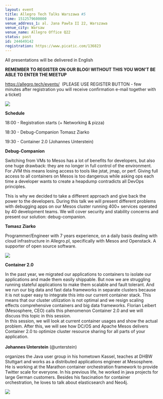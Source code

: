 ```yaml
---
layout: event
title: Allegro Tech Talks Warszawa #5
time: 1512579600000
venue_address_1: al. Jana Pawła II 22, Warszawa
venue_city: Warsaw
venue_name: Allegro Office Q22
status: past
id: 244649142
registration: https://www.picatic.com/136823
---
```


<p>All presentations will be delivered in English</p>
<p>
  <b>REMEMBER TO REGISTER ON OUR BLOG! WITHOUT THIS YOU WON'T BE ABLE TO ENTER THE MEETUP </b>
</p>
<p>
  <a href="https://allegro.tech/events/">
    <a href="https://allegro.tech/events/" class="linkified">https://allegro.tech/events/</a>
  </a> (PLEASE USE REGISTER BUTTON - few minutes after registration you will receive confirmation e-mail together with a ticket) </p>
<p>
  <img src="https://secure.meetupstatic.com/photos/event/b/e/2/8/600_466188680.jpeg" />
</p>
<p>
  <b>Schedule</b>
</p>
<p>18:00 - Registration starts (+ Networking &amp; pizza) </p>
<p>18:30 - Debug-Companion Tomasz Ziarko</p>
<p>19:30 - Container 2.0 (Johannes Unterstein)</p>
<p>
  <b>Debug-Companion</b>
</p>
<p>Switching from VMs to Mesos has a lot of benefits for developers, but also one huge drawback: they are no longer in full control of the environment. For JVM this means losing access to tools like jstat, jmap, or perf. Giving full access to all containers
  on Mesos is too dangerous while asking ops each time a developer wants to create a heapdump contradicts all DevOps principles.</p>
<p>This is why we decided to take a different approach and give back the power to the developers. During this talk we will present different problems with debugging apps on our Mesos cluster running 400+ services operated by 40 development teams. We will
  cover security and stability concerns and present our solution: debug-companion.</p>
<p>
  <b>Tomasz Ziarko </b>
</p>
<p>Programmer/Engineer with 7 years experience, on a daily basis dealing with cloud infrastructure in Allegro.pl, specifically with Mesos and Openstack. A supporter of open source software.</p>
<p>
  <img src="https://secure.meetupstatic.com/photos/event/b/e/3/3/600_466188691.jpeg" />
</p>
<p>
  <b>Container 2.0</b>
</p>
<p>In the past year, we migrated our applications to containers to isolate our applications and made them easily shippable. But now we are struggling running stateful applications to make them scalable and fault tolerant. And we run our big data and fast
  data frameworks in separate clusters because it is not super easy to integrate this into our current container stack. This means that our cluster utilization is not optimal and we resign scaling effects comprehensive containers and big data frameworks.
  Florian Leibert (Mesosphere, CEO) calls this phenomenon Container 2.0 and we will discuss this topic in this session.
  <br/>In this session, we will look at current container usages and show the actual problem. After this, we will see how DC/OS and Apache Mesos delivers Container 2.0 to optimize cluster resource sharing for all parts of your application.
  <br/>
  <br/>
  <b>Johannes Unterstein</b> (@unterstein)</p>
<p>organizes the Java user group in his hometown Kassel, teaches at DHBW Stuttgart and works as a distributed applications engineer at Mesosphere. He is working at the Marathon container orchestration framework to provide Twitter scale for everyone. In his
  previous life, he worked in java projects for large German customers. Besides his fascination for container orchestration, he loves to talk about elasticsearch and Neo4j.</p>
<p>
  <img src="https://secure.meetupstatic.com/photos/event/b/e/3/5/600_466188693.jpeg" />
</p>
